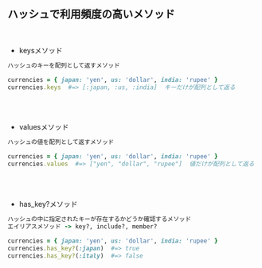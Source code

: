 ## ハッシュで利用頻度の高いメソッド  
<br>

- keysメソッド  
```rb
ハッシュのキーを配列として返すメソッド

currencies = { japan: 'yen', us: 'dollar', india: 'rupee' }
currencies.keys  #=> [:japan, :us, :india]  キーだけが配列として返る
```
<br>
<br>

- valuesメソッド  
```rb
ハッシュの値を配列として返すメソッド

currencies = { japan: 'yen', us: 'dollar', india: 'rupee' }
currencies.values  #=> ["yen", "dollar", "rupee"]  値だけが配列として返る
```
<br>
<br>

- has_key?メソッド  
```rb
ハッシュの中に指定されたキーが存在するかどうか確認するメソッド
エイリアスメソッド -> key?, include?, member?

currencies = { japan: 'yen', us: 'dollar', india: 'rupee' }
currencies.has_key?(:japan)  #=> true
currencies.has_key?(:italy)  #=> false
```